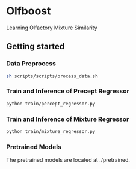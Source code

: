 # Olfboost
Learning Olfactory Mixture Similarity

## Getting started
### Data Preprocess
```.bash
sh scripts/scripts/process_data.sh
```

### Train and Inference of Precept Regressor
```.bash
python train/percept_regressor.py
```

### Train and Inference of Mixture Regressor
```.bash
python train/mixture_regressor.py
```

### Pretrained Models
The pretrained models are located at ./pretrained. 
